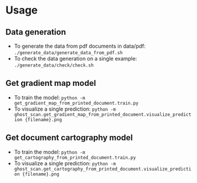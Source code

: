 # Usage

## Data generation
- To generate the data from pdf documents in data/pdf: `./generate_data/generate_data_from_pdf.sh`
- To check the data generation on a single example: `./generate_data/check/check.sh`

## Get gradient map model
- To train the model: `python -m get_gradient_map_from_printed_document.train.py`
- To visualize a single prediction: `python -m ghost_scan.get_gradient_map_from_printed_document.visualize_prediction {filename}.png`

## Get document cartography model
- To train the model: `python -m get_cartography_from_printed_document.train.py`
- To visualize a single prediction: `python -m ghost_scan.get_cartography_from_printed_document.visualize_prediction {filename}.png`
